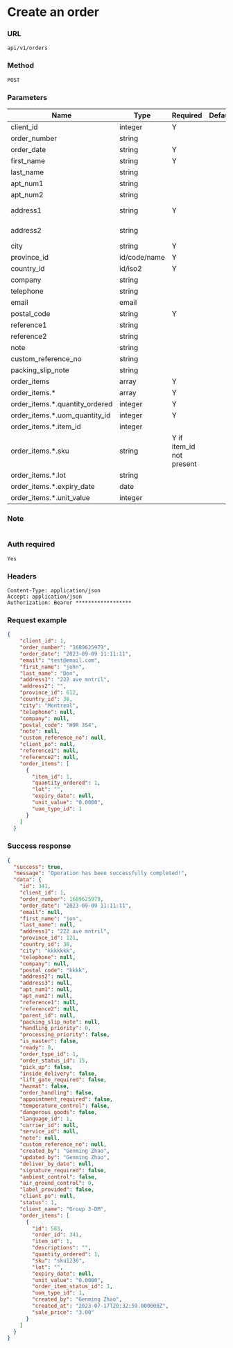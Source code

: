 # Create an order

### URL

```text
api/v1/orders
```

### Method

```text
POST
```

### Parameters

| Name                           | Type         | Required                 | Default | Description                        |
|--------------------------------|--------------|--------------------------|---------|------------------------------------|
| client_id                      | integer      | Y                        |         | [APIs](../Clients/get_clients.md)  |
| order_number                   | string       |                          |         |                                    |
| order_date                     | string       | Y                        |         |                                    |
| first_name                     | string       | Y                        |         |                                    |
| last_name                      | string       |                          |         |                                    |
| apt_num1                       | string       |                          |         |                                    |
| apt_num2                       | string       |                          |         |                                    |
| address1                       | string       | Y                        |         |   max 35 characters                                 |
| address2                       | string       |                          |         |   max 35 characters                                 |
| city                           | string       | Y                        |         |                                    |
| province_id                    | id/code/name | Y                        |         | [APIs](../Others/get_provinces.md) |
| country_id                     | id/iso2      | Y                        |         | [APIs](../Others/get_countries.md) |
| company                        | string       |                          |         |                                    |
| telephone                      | string       |                          |         |                                    |
| email                          | email        |                          |         |                                    |
| postal_code                    | string       | Y                        |         |                                    |
| reference1                     | string       |                          |         |                                    |
| reference2                     | string       |                          |         |                                    |
| note                           | string       |                          |         |                                    |
| custom_reference_no            | string       |                          |         |                                    |
| packing_slip_note              | string       |                          |         |                                    |
| order_items                    | array        | Y                        |         |                                    |
| order_items.*                  | array        | Y                        |         |                                    |
| order_items.*.quantity_ordered | integer      | Y                        |         |                                    |
| order_items.*.uom_quantity_id  | integer      | Y                        |         | [APIs](../Others/get_uom_types.md) |
| order_items.*.item_id          | integer      |                          |         | [APIs](../Products/get_items.md)   |
| order_items.*.sku              | string       | Y if item_id not present |         |                                    |
| order_items.*.lot              | string       |                          |         |                                    |
| order_items.*.expiry_date      | date         |                          |         |                                    |
| order_items.*.unit_value       | integer      |                          |         |                                    |


### Note
```text

```

### Auth required

```text
Yes
```

### Headers

```text
Content-Type: application/json
Accept: application/json
Authorization: Bearer ******************
```

### Request example

```json
{
    "client_id": 1,
    "order_number": "1689625979",
    "order_date": "2023-09-09 11:11:11",
    "email": "test@email.com",
    "first_name": "john",
    "last_name": "Don",
    "address1": "222 ave mntril",
    "address2": "",
    "province_id": 612,
    "country_id": 38,
    "city": "Montreal",
    "telephone": null,
    "company": null,
    "postal_code": "H9R 3S4",
    "note": null,
    "custom_reference_no": null,
    "client_po": null,
    "reference1": null,
    "reference2": null,
    "order_items": [
      {
        "item_id": 1,
        "quantity_ordered": 1,
        "lot": "",
        "expiry_date": null,
        "unit_value": "0.0000",
        "uom_type_id": 1
      }
    ]
  }
```

### Success response


```json
{
  "success": true,
  "message": "Operation has been successfully completed!",
  "data": {
    "id": 341,
    "client_id": 1,
    "order_number": 1689625979,
    "order_date": "2023-09-09 11:11:11",
    "email": null,
    "first_name": "jon",
    "last_name": null,
    "address1": "222 ave mntril",
    "province_id": 121,
    "country_id": 38,
    "city": "kkkkkkk",
    "telephone": null,
    "company": null,
    "postal_code": "kkkk",
    "address2": null,
    "address3": null,
    "apt_num1": null,
    "apt_num2": null,
    "reference1": null,
    "reference2": null,
    "parent_id": null,
    "packing_slip_note": null,
    "handling_priority": 0,
    "processing_priority": false,
    "is_master": false,
    "ready": 0,
    "order_type_id": 1,
    "order_status_id": 15,
    "pick_up": false,
    "inside_delivery": false,
    "lift_gate_required": false,
    "hazmat": false,
    "order_handling": false,
    "appointment_required": false,
    "temperature_control": false,
    "dangerous_goods": false,
    "language_id": 1,
    "carrier_id": null,
    "service_id": null,
    "note": null,
    "custom_reference_no": null,
    "created_by": "Genming Zhao",
    "updated_by": "Genming Zhao",
    "deliver_by_date": null,
    "signature_required": false,
    "ambient_control": false,
    "air_ground_control": 0,
    "label_provided": false,
    "client_po": null,
    "status": 1,
    "client_name": "Group 3-DM",
    "order_items": [
      {
        "id": 583,
        "order_id": 341,
        "item_id": 1,
        "descriptions": "",
        "quantity_ordered": 1,
        "sku": "sku1236",
        "lot": "",
        "expiry_date": null,
        "unit_value": "0.0000",
        "order_item_status_id": 1,
        "uom_type_id": 1,
        "created_by": "Genming Zhao",
        "created_at": "2023-07-17T20:32:59.000000Z",
        "sale_price": "3.00"
      }
    ]
  }
}
```

